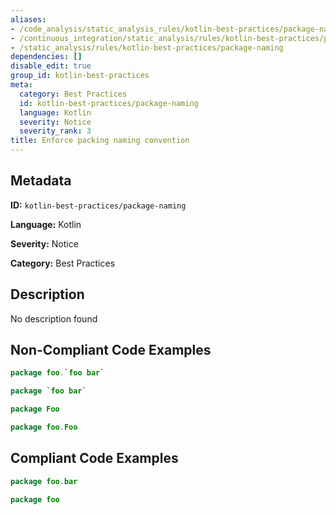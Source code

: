 ```yaml
---
aliases:
- /code_analysis/static_analysis_rules/kotlin-best-practices/package-naming
- /continuous_integration/static_analysis/rules/kotlin-best-practices/package-naming
- /static_analysis/rules/kotlin-best-practices/package-naming
dependencies: []
disable_edit: true
group_id: kotlin-best-practices
meta:
  category: Best Practices
  id: kotlin-best-practices/package-naming
  language: Kotlin
  severity: Notice
  severity_rank: 3
title: Enforce packing naming convention
---
```

<!--  SOURCED FROM https://github.com/DataDog/datadog-static-analyzer-rule-docs -->


## Metadata
**ID:** `kotlin-best-practices/package-naming`

**Language:** Kotlin

**Severity:** Notice

**Category:** Best Practices

## Description
No description found

## Non-Compliant Code Examples
```kotlin
package foo.`foo bar`
```

```kotlin
package `foo bar`
```

```kotlin
package Foo

```

```kotlin
package foo.Foo
```

## Compliant Code Examples
```kotlin
package foo.bar
```

```kotlin
package foo
```
